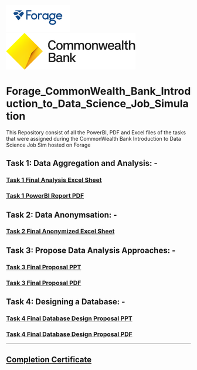 <p>
<img src="https://github.com/ADVAIT135/Forage_CommonWealth_Bank_Introduction_to_Data_Science_Job_Simulation/blob/0ed8dfc3632483a727687967322cd0c4ae7d5696/Forage.PNG?raw=True" alt="Forage" >
<img src="https://github.com/ADVAIT135/Forage_CommonWealth_Bank_Introduction_to_Data_Science_Job_Simulation/blob/0ed8dfc3632483a727687967322cd0c4ae7d5696/CommBank%20Logos_Beacon%20Wordmark%20Black.png?raw=true" height = 100px  alt="CommonWealth Bank" >
</p>

# Forage_CommonWealth_Bank_Introduction_to_Data_Science_Job_Simulation
This Repository consist of all the  PowerBI, PDF and Excel files of the tasks that were assigned during the CommonWealth Bank Introduction to Data Science Job Sim hosted on Forage

## Task 1: Data Aggregation and Analysis: -
### [Task 1 Final Analysis Excel Sheet](https://docs.google.com/spreadsheets/d/1IHfkp3pm18xTzzKR6uhkuAVuI8O6kMWj/edit?usp=sharing&ouid=107273333217567463879&rtpof=true&sd=true)
### [Task 1 PowerBI Report PDF](https://github.com/ADVAIT135/Forage_CommonWealth_Bank_Introduction_to_Data_Science_Job_Simulation/blob/0ed8dfc3632483a727687967322cd0c4ae7d5696/Task%201%3A%20Data%20Aggregation%20and%20Analysis/Forage%20CommonWealth%20Bank%20Introduction%20to%20Data%20Science%20Task%201.pdf)

## Task 2: Data Anonymsation: -
### [Task 2 Final Anonymized Excel Sheet](https://view.officeapps.live.com/op/view.aspx?src=https%3A%2F%2Fraw.githubusercontent.com%2FADVAIT135%2FForage_CommonWealth_Bank_Introduction_to_Data_Science_Job_Simulation%2Fmain%2FTask%25202%253A%2520Data%2520Anonymisation%2Fmobile_customers_anonymisation.xlsx&wdOrigin=BROWSELINK)

## Task 3: Propose Data Analysis Approaches: -
### [Task 3 Final Proposal PPT](https://view.officeapps.live.com/op/view.aspx?src=https%3A%2F%2Fraw.githubusercontent.com%2FADVAIT135%2FForage_CommonWealth_Bank_Introduction_to_Data_Science_Job_Simulation%2Fmain%2FTask%25203%253A%2520Propose%2520Data%2520Analysis%2520Approaches%2FForage%2520CommomWealth%2520Introduction%2520to%2520Data%2520Science%2520Task%25203.pptx&wdOrigin=BROWSELINK)
### [Task 3 Final Proposal PDF](https://github.com/ADVAIT135/Forage_CommonWealth_Bank_Introduction_to_Data_Science_Job_Simulation/blob/0ed8dfc3632483a727687967322cd0c4ae7d5696/Task%203%3A%20Propose%20Data%20Analysis%20Approaches/Forage%20CommomWealth%20Introduction%20to%20Data%20Science%20Task%203.pdf)

## Task 4: Designing a Database: -
### [Task 4 Final Database Design Proposal PPT](https://view.officeapps.live.com/op/view.aspx?src=https%3A%2F%2Fraw.githubusercontent.com%2FADVAIT135%2FForage_CommonWealth_Bank_Introduction_to_Data_Science_Job_Simulation%2Fmain%2FTask%25204%253A%2520Designing%2520a%2520Database%2FForage%2520CommonWealth%2520Bank%2520Introduction%2520to%2520Data%2520Science%2520Task%25204.pptx&wdOrigin=BROWSELINK)
### [Task 4 Final Database Design Proposal PDF](https://github.com/ADVAIT135/Forage_CommonWealth_Bank_Introduction_to_Data_Science_Job_Simulation/blob/0ed8dfc3632483a727687967322cd0c4ae7d5696/Task%204%3A%20Designing%20a%20Database/Forage%20CommonWealth%20Bank%20Introduction%20to%20Data%20Science%20Task%204.pdf)

<hr>

## [Completion Certificate](https://forage-uploads-prod.s3.amazonaws.com/completion-certificates/Commonwealth%20Bank/smwfytX3mcLboA9bf_Commonwealth%20Bank_xHj9pxotQTSvEtW8B_1707294422044_completion_certificate.pdf)
